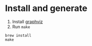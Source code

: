 # Install and generate

1. Install [graphviz](https://www.graphviz.org/)
2. Run `make`

```
brew install
make
```
